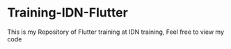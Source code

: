 # Training-IDN-Flutter
 This is my Repository of Flutter training at IDN training, Feel free to view my code
